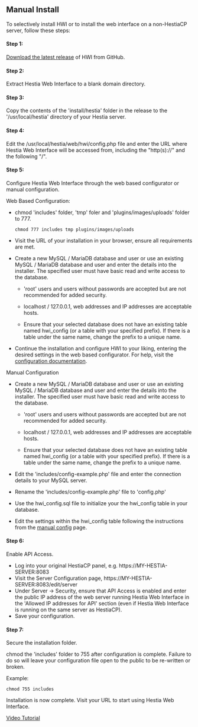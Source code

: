 ## Manual Install
To selectively install HWI or to install the web interface on a non-HestiaCP server, follow these steps:

#### Step 1:
[Download the latest release](https://github.com/cdgco/HestiaWebInterface/archive/v0.1.0-Beta.zip) of HWI from GitHub.

#### Step 2:
Extract Hestia Web Interface to a blank domain directory.

#### Step 3:
Copy the contents of the 'install/hestia' folder in the release to the '/usr/local/hestia' directory of your Hestia server.

#### Step 4:
Edit the /usr/local/hestia/web/hwi/config.php file and enter the URL where Hestia Web Interface will be accessed from, including the "http(s)://" and the following "/".

#### Step 5:
Configure Hestia Web Interface through the web based configurator or manual configuration.

Web Based Configuration:
    
 - chmod 'includes' folder, 'tmp' foler and 'plugins/images/uploads' folder to 777.
    ```shell
    chmod 777 includes tmp plugins/images/uploads
    ```
  
 - Visit the URL of your installation in your browser, ensure all requirements are met.

 - Create a new MySQL / MariaDB database and user or use an existing MySQL / MariaDB database and user and enter the details into the installer. The specified user must have basic read and write access to the database.

   - 'root' users and users without passwords are accepted but are not recommended for added security. 

   - localhost / 127.0.0.1, web addresses and IP addresses are acceptable hosts. 

   - Ensure that your selected database does not have an existing table named hwi_config (or a table with your specified prefix). If there is a table under the same name, change the prefix to a unique name.

  - Continue the installation and configure HWI to your liking, entering the desired settings in the web based configurator. For help, visit the [configuration documentation](web-config).

Manual Configuration

 - Create a new MySQL / MariaDB database and user or use an existing MySQL / MariaDB database and user and enter the details into the installer. The specified user must have basic read and write access to the database.

   - 'root' users and users without passwords are accepted but are not recommended for added security. 

   - localhost / 127.0.0.1, web addresses and IP addresses are acceptable hosts. 

   - Ensure that your selected database does not have an existing table named hwi_config (or a table with your specified prefix). If there is a table under the same name, change the prefix to a unique name.

 - Edit the 'includes/config-example.php' file and enter the connection details to your MySQL server.
 
 - Rename the 'includes/config-example.php' file to 'config.php'
 
 - Use the hwi_config.sql file to initialize your the hwi_config table in your database.
 
 - Edit the settings within the hwi_config table following the instructions from the [manual config](manual-config) page.

#### Step 6:
Enable API Access.

- Log into your original HestiaCP panel, e.g. https://MY-HESTIA-SERVER:8083
- Visit the Server Configuration page, https://MY-HESTIA-SERVER:8083/edit/server
- Under Server -> Security, ensure that API Access is enabled and enter the public IP address of the web server running Hestia Web Interface in the 'Allowed IP addresses for API' section (even if Hestia Web Interface is running on the same server as HestiaCP).
- Save your configuration.

#### Step 7:
Secure the installation folder.


chmod the 'includes' folder to 755 after configuration is complete.
Failure to do so will leave your configuration file open to the public to be re-written or broken.

Example:
```shell
chmod 755 includes
```


Installation is now complete. Visit your URL to start using Hestia Web Interface.


[Video Tutorial](https://www.youtube.com/watch?v=dV4endnYTuY&list=PL4JkcC_rCsyf9ha5OBrWqDS4xWC3hZgfz)
